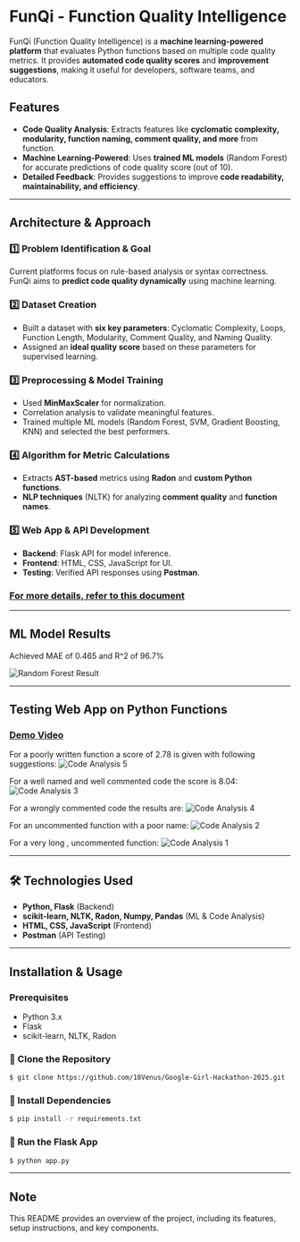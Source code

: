 # FunQi - Function Quality Intelligence

FunQi (Function Quality Intelligence) is a **machine learning-powered platform** that evaluates Python functions based on multiple code quality metrics. It provides **automated code quality scores** and **improvement suggestions**, making it useful for developers, software teams, and educators.

##  Features
-  **Code Quality Analysis**: Extracts features like **cyclomatic complexity, modularity, function naming, comment quality, and more** from function.
-  **Machine Learning-Powered**: Uses **trained ML models** (Random Forest) for accurate predictions of code quality score (out of 10).
-  **Detailed Feedback**: Provides suggestions to improve **code readability, maintainability, and efficiency**.
  
---

##  Architecture & Approach
### 1️⃣ Problem Identification & Goal
Current platforms focus on rule-based analysis or syntax correctness. FunQi aims to **predict code quality dynamically** using machine learning.

### 2️⃣ Dataset Creation
- Built a dataset with **six key parameters**: Cyclomatic Complexity, Loops, Function Length, Modularity, Comment Quality, and Naming Quality.
- Assigned an **ideal quality score** based on these parameters for supervised learning.

### 3️⃣ Preprocessing & Model Training
- Used **MinMaxScaler** for normalization.
- Correlation analysis to validate meaningful features.
- Trained multiple ML models (Random Forest, SVM, Gradient Boosting, KNN) and selected the best performers.

### 4️⃣ Algorithm for Metric Calculations
- Extracts **AST-based** metrics using **Radon** and **custom Python functions**.
- **NLP techniques** (NLTK) for analyzing **comment quality** and **function names**.

### 5️⃣ Web App & API Development
- **Backend**: Flask API for model inference.
- **Frontend**: HTML, CSS, JavaScript for UI.
- **Testing**: Verified API responses using **Postman**.

### [For more details, refer to this document](https://drive.google.com/drive/folders/1JAvYrRC82LfXFibrep77lF5CCvMazL0V?usp=sharing)

---
## ML Model Results

Achieved MAE of 0.465 and R^2 of 96.7%

![Random Forest Result](assets/RandomForestResult.png)


---
## Testing Web App on Python Functions

### [Demo Video](https://drive.google.com/file/d/1rudwVcTvoRlXZkE-sqgYI8HrD5Q_-e5A/view?usp=sharing)

For a poorly written function a score of 2.78 is given with following suggestions:
![Code Analysis 5](assets/codeAnalysis5.png)

For a well named and well commented code the score is 8.04:
![Code Analysis 3](assets/codeAnalysis3.png)

For a wrongly commented code the results are:
![Code Analysis 4](assets/codeAnalysis4.png)

For an uncommented function with a poor name:
![Code Analysis 2](assets/codeAnalysis2.png)

For a very long , uncommented function:
![Code Analysis 1](assets/codeAnalysis1.png)






---

## 🛠️ Technologies Used
- **Python, Flask** (Backend)
- **scikit-learn, NLTK, Radon, Numpy, Pandas** (ML & Code Analysis)
- **HTML, CSS, JavaScript** (Frontend)
- **Postman** (API Testing)
---

##  Installation & Usage
###  Prerequisites
- Python 3.x
- Flask
- scikit-learn, NLTK, Radon

### 🔹 Clone the Repository
```sh
$ git clone https://github.com/18Venus/Google-Girl-Hackathon-2025.git
```

### 🔹 Install Dependencies
```sh
$ pip install -r requirements.txt
```

### 🔹 Run the Flask App
```sh
$ python app.py
```
---

## Note  
This README provides an overview of the project, including its features, setup instructions, and key components. 

